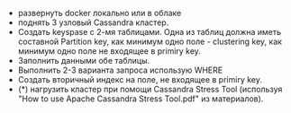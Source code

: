 - развернуть docker локально или в облаке
- поднять 3 узловый Cassandra кластер.
- Создать keyspase с 2-мя таблицами. Одна из таблиц должна иметь составной Partition key, как минимум одно поле - clustering key, как минимум одно поле не входящее в primiry key.
- Заполнить данными обе таблицы.
- Выполнить 2-3 варианта запроса использую WHERE
- Создать вторичный индекс на поле, не входящее в primiry key.
- (*) нагрузить кластер при помощи Cassandra Stress Tool (используя "How to use Apache Cassandra Stress Tool.pdf" из материалов).